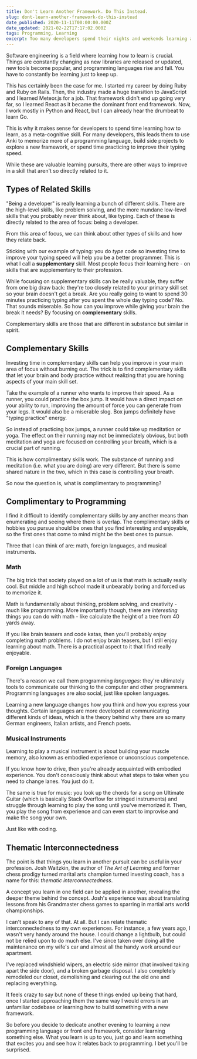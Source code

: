 ```yaml
---
title: Don't Learn Another Framework. Do This Instead.
slug: dont-learn-another-framework-do-this-instead
date_published: 2020-11-11T00:00:00.000Z
date_updated: 2021-02-22T17:17:02.000Z
tags: Programming, Learning
excerpt: Too many developers spend their nights and weekends learning a new programming language or the latest framework when they'd be better off learning something else.
---
```


Software engineering is a field where learning how to learn is crucial. Things are constantly changing as new libraries are released or updated, new tools become popular, and programming languages rise and fall. You have to constantly be learning just to keep up.

This has certainly been the case for me. I started my career by doing Ruby and Ruby on Rails. Then, the industry made a huge transition to JavaScript and I learned Meteor.js for a job. That framework didn't end up going very far, so I learned React as it became the dominant front end framework. Now, I work mostly in Python and React, but I can already hear the drumbeat to learn Go.

This is why it makes sense for developers to spend time learning how to learn, as a meta-cognitive skill. For many developers, this leads them to use Anki to memorize more of a programming language, build side projects to explore a new framework, or spend time practicing to improve their typing speed.

While these are valuable learning pursuits, there are other ways to improve in a skill that aren't so directly related to it.

## Types of Related Skills

"Being a developer" is really learning a bunch of different skills. There are the high-level skills, like problem solving, and the more mundane low-level skills that you probably never think about, like typing. Each of these is directly related to the area of focus: being a developer.

From this area of focus, we can think about other types of skills and how they relate back.

Sticking with our example of typing: you do *type* code so investing time to improve your typing speed will help you be a better programmer. This is what I call a **supplementary** skill. Most people focus their learning here - on skills that are supplementary to their profession.

While focusing on supplementary skills can be really valuable, they suffer from one big draw back: they're too closely related to your primary skill set so your brain doesn't get a break. Are you really going to want to spend 30 minutes practicing typing after you spent the whole day typing code? No. That sounds miserable. So how can you improve while giving your brain the break it needs? By focusing on **complementary** skills.

Complementary skills are those that are different in substance but similar in spirit.

## Complementary Skills

Investing time in complementary skills can help you improve in your main area of focus without burning out. The trick is to find complementary skills that let your brain and body practice without realizing that you are honing aspects of your main skill set.

Take the example of a runner who wants to improve their speed. As a runner, you could practice the box jump. It would have a direct impact on your ability to run, improving the amount of force you can generate from your legs. It would also be a miserable slog. Box jumps definitely have "typing practice" energy.

So instead of practicing box jumps, a runner could take up meditation or yoga. The effect on their running may not be immediately obvious, but both meditation and yoga are focused on controlling your breath, which is a crucial part of running.

This is how complimentary skills work. The substance of running and meditation (i.e. what you are doing) are very different. But there is some shared nature in the two, which in this case is controlling your breath.

So now the question is, what is complimentary to programming?

## Complimentary to Programming

I find it difficult to identify complementary skills by any another means than enumerating and seeing where there is overlap. The complimentary skills or hobbies you pursue should be ones that you find interesting and enjoyable, so the first ones that come to mind might be the best ones to pursue.

Three that I can think of are: math, foreign languages, and musical instruments.

### Math

The big trick that society played on a lot of us is that math is actually really cool. But middle and high school made it unbearably boring and forced us to memorize it.

Math is fundamentally about thinking, problem solving, and creativity - much like programming. More importantly though, there are *interesting* things you can do with math - like calculate the height of a tree from 40 yards away.

If you like brain teasers and code katas, then you'll probably enjoy completing math problems. I do not enjoy brain teasers, but I still enjoy learning about math. There is a practical aspect to it that I find really enjoyable.

### Foreign Languages

There's a reason we call them programming *languages*: they're ultimately tools to communicate our thinking to the computer and other programmers. Programming languages are also social, just like spoken languages.

Learning a new language changes how you think and how you express your thoughts. Certain languages are more developed at communicating different kinds of ideas, which is the theory behind why there are so many German engineers, Italian artists, and French poets.

### Musical Instruments

Learning to play a musical instrument is about building your muscle memory, also known as embodied experience or unconscious competence.

If you know how to drive, then you're already acquainted with embodied experience. You don't consciously think about what steps to take when you need to change lanes. You just do it.

The same is true for music: you look up the chords for a song on Ultimate Guitar (which is basically Stack Overflow for stringed instruments) and struggle through learning to play the song until you've memorized it. Then, you play the song from experience and can even start to improvise and make the song your own.

Just like with coding.

## Thematic Interconnectedness

The point is that things you learn in another pursuit can be useful in your profession. Josh Waitzkin, the author of *The Art of Learning* and former chess prodigy turned marital arts champion turned investing coach, has a name for this: *thematic interconnectedness*.

A concept you learn in one field can be applied in another, revealing the deeper theme behind the concept. Josh's experience was about translating lessons from his Grandmaster chess games to sparring in martial arts world championships.

I can't speak to any of that. At all. But I can relate thematic interconnectedness to my own experiences. For instance, a few years ago, I wasn't very handy around the house. I could change a lightbulb, but could not be relied upon to do much else. I've since taken over doing all the maintenance on my wife's car and almost all the handy work around our apartment.

I've replaced windshield wipers, an electric side mirror (that involved taking apart the side door), and a broken garbage disposal. I also completely remodeled our closet, demolishing and clearing out the old one and replacing everything.

It feels crazy to say but none of these things ended up being that hard, once I started approaching them the same way I would errors in an unfamiliar codebase or learning how to build something with a new framework.

So before you decide to dedicate another evening to learning a new programming language or front end framework, consider learning something else. What you learn is up to you, just go and learn something that excites you and see how it relates back to programming. I bet you'll be surprised.
